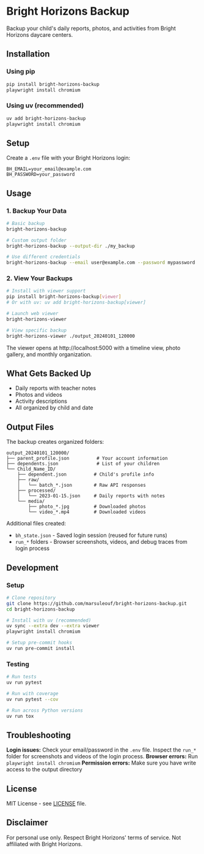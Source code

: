 # Bright Horizons Backup

Backup your child's daily reports, photos, and activities from Bright Horizons daycare centers.

## Installation

### Using pip
```bash
pip install bright-horizons-backup
playwright install chromium
```

### Using uv (recommended)
```bash
uv add bright-horizons-backup
playwright install chromium
```

## Setup

Create a `.env` file with your Bright Horizons login:

```env
BH_EMAIL=your_email@example.com
BH_PASSWORD=your_password
```

## Usage

### 1. Backup Your Data

```bash
# Basic backup
bright-horizons-backup

# Custom output folder
bright-horizons-backup --output-dir ./my_backup

# Use different credentials
bright-horizons-backup --email user@example.com --password mypassword
```

### 2. View Your Backups

```bash
# Install with viewer support
pip install bright-horizons-backup[viewer]
# Or with uv: uv add bright-horizons-backup[viewer]

# Launch web viewer
bright-horizons-viewer

# View specific backup
bright-horizons-viewer ./output_20240101_120000
```

The viewer opens at http://localhost:5000 with a timeline view, photo gallery, and monthly organization.

## What Gets Backed Up

- Daily reports with teacher notes
- Photos and videos
- Activity descriptions
- All organized by child and date

## Output Files

The backup creates organized folders:

```
output_20240101_120000/
├── parent_profile.json          # Your account information
├── dependents.json              # List of your children
└── Child_Name_ID/
    ├── dependent.json          # Child's profile info
    ├── raw/
    │   └── batch_*.json        # Raw API responses
    ├── processed/
    │   └── 2023-01-15.json     # Daily reports with notes
    └── media/
        ├── photo_*.jpg         # Downloaded photos
        └── video_*.mp4         # Downloaded videos
```

Additional files created:
- `bh_state.json` - Saved login session (reused for future runs)
- `run_*` folders - Browser screenshots, videos, and debug traces from login process

## Development

### Setup
```bash
# Clone repository
git clone https://github.com/marsuleouf/bright-horizons-backup.git
cd bright-horizons-backup

# Install with uv (recommended)
uv sync --extra dev --extra viewer
playwright install chromium

# Setup pre-commit hooks
uv run pre-commit install
```

### Testing
```bash
# Run tests
uv run pytest

# Run with coverage
uv run pytest --cov

# Run across Python versions
uv run tox
```

## Troubleshooting

**Login issues:** Check your email/password in the `.env` file. Inspect the `run_*` folder for screenshots and videos of the login process.
**Browser errors:** Run `playwright install chromium`
**Permission errors:** Make sure you have write access to the output directory

## License

MIT License - see [LICENSE](LICENSE) file.

## Disclaimer

For personal use only. Respect Bright Horizons' terms of service. Not affiliated with Bright Horizons.